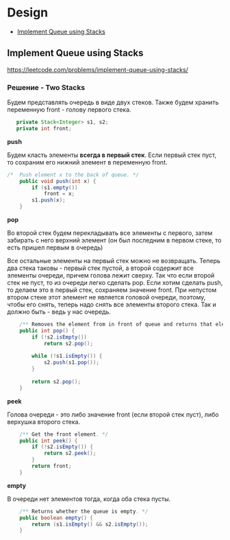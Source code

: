 # Design
- [Implement Queue using Stacks](#implement-queue-using-stacks)

## Implement Queue using Stacks
https://leetcode.com/problems/implement-queue-using-stacks/

### Решение - Two Stacks
Будем представлять очередь в виде двух стеков. Также будем хранить переменную front - голову первого стека.

```java
   private Stack<Integer> s1, s2;
   private int front;
```

**push**

Будем класть элементы **всегда в первый стек**. Если первый стек пуст, то сохраним его нижний элемент в переменную front.

```java
/*  Push element x to the back of queue. */
    public void push(int x) {
        if (s1.empty())
            front = x;
        s1.push(x);
    }
```

**pop**

Во второй стек будем перекладывать все элементы с первого, затем забирать с него верхний элемент (он был последним в первом стеке,
то есть пришел первым в очередь)

Все остальные элементы на первый стек можно не возвращать. Теперь два стека таковы - первый стек пустой, а второй содержит все элементы
очереди, причем голова лежит сверху. Так что если второй стек не пуст, то из очереди легко сделать pop. Если хотим сделать push, то делаем
это в первый стек, сохраняем значение front. При непустом втором стеке этот элемент не является головой очереди, поэтому, чтобы его снять,
теперь надо снять все элементы второго стека. Так и должно быть - ведь у нас очередь.

```java
    /** Removes the element from in front of queue and returns that element. */
    public int pop() {
        if (!s2.isEmpty())
            return s2.pop();
        
        while (!s1.isEmpty()) {
            s2.push(s1.pop());
        }
        
        return s2.pop();
    }
```
**peek**

Голова очереди - это либо значение front (если второй стек пуст), либо верхушка второго стека.

```java
    /** Get the front element. */
    public int peek() {
        if (!s2.isEmpty()) {
            return s2.peek();
        }
        return front;
    }
```
**empty**

В очереди нет элементов тогда, когда оба стека пусты.

``` java
    /** Returns whether the queue is empty. */
    public boolean empty() {
        return (s1.isEmpty() && s2.isEmpty());
    }
```
